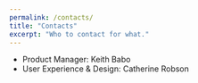 ```yaml
---
permalink: /contacts/
title: "Contacts"
excerpt: "Who to contact for what."
---
```


- Product Manager: Keith Babo
- User Experience & Design: Catherine Robson
